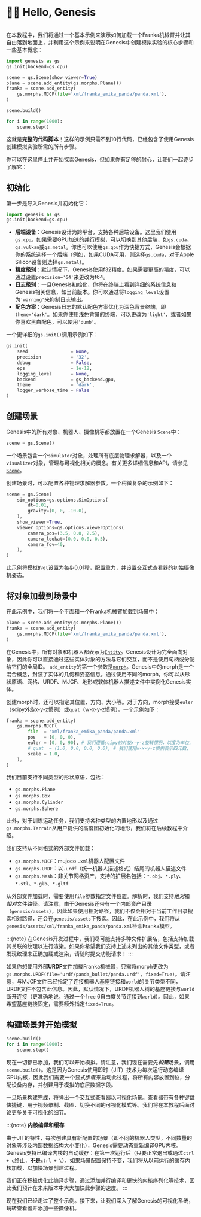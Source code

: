 # 👋🏻 Hello, Genesis

```{figure} ../../_static/images/hello_genesis.png
```

在本教程中，我们将通过一个基本示例来演示如何加载一个Franka机械臂并让其自由落到地面上，并利用这个示例来说明在Genesis中创建模拟实验的核心步骤和一些基本概念：

```python
import genesis as gs
gs.init(backend=gs.cpu)

scene = gs.Scene(show_viewer=True)
plane = scene.add_entity(gs.morphs.Plane())
franka = scene.add_entity(
    gs.morphs.MJCF(file='xml/franka_emika_panda/panda.xml'),
)

scene.build()

for i in range(1000):
    scene.step()
```

这就是**完整的代码脚本**！这样的示例只需不到10行代码，已经包含了使用Genesis创建模拟实验所需的所有步骤。

你可以在这里停止并开始探索Genesis，但如果你有足够的耐心，让我们一起逐步了解它：

## 初始化

第一步是导入Genesis并初始化它：

```python
import genesis as gs
gs.init(backend=gs.cpu)
```

- **后端设备**：Genesis设计为跨平台，支持各种后端设备。这里我们使用`gs.cpu`。如果需要GPU加速的[并行模拟](parallel_simulation.md)，可以切换到其他后端，如`gs.cuda`、`gs.vulkan`或`gs.metal`。你也可以使用`gs.gpu`作为快捷方式，Genesis会根据你的系统选择一个后端（例如，如果CUDA可用，则选择`gs.cuda`，对于Apple Silicon设备则选择`gs.metal`）。
- **精度级别**：默认情况下，Genesis使用f32精度。如果需要更高的精度，可以通过设置`precision='64'`来更改为f64。
- **日志级别**：一旦Genesis初始化，你将在终端上看到详细的系统信息和Genesis相关信息，如当前版本。你可以通过将`logging_level`设置为`'warning'`来抑制日志输出。
- **配色方案**：Genesis日志的默认配色方案优化为深色背景终端，即`theme='dark'`。如果你使用浅色背景的终端，可以更改为`'light'`，或者如果你喜欢黑白配色，可以使用`'dumb'`。

一个更详细的`gs.init()`调用示例如下：

```python
gs.init(
    seed                = None,
    precision           = '32',
    debug               = False,
    eps                 = 1e-12,
    logging_level       = None,
    backend             = gs_backend.gpu,
    theme               = 'dark',
    logger_verbose_time = False
)
```

## 创建场景

Genesis中的所有对象、机器人、摄像机等都放置在一个Genesis `Scene`中：

```python
scene = gs.Scene()
```

一个场景包含一个`simulator`对象，处理所有底层物理求解器，以及一个`visualizer`对象，管理与可视化相关的概念。有关更多详细信息和API，请参见[`Scene`](../../api_reference/scene/scene.md)。

创建场景时，可以配置各种物理求解器参数。一个稍微复杂的示例如下：

```python
scene = gs.Scene(
    sim_options=gs.options.SimOptions(
        dt=0.01,
        gravity=(0, 0, -10.0),
    ),
    show_viewer=True,
    viewer_options=gs.options.ViewerOptions(
        camera_pos=(3.5, 0.0, 2.5),
        camera_lookat=(0.0, 0.0, 0.5),
        camera_fov=40,
    ),
)
```

此示例将模拟的`dt`设置为每步0.01秒，配置重力，并设置交互式查看器的初始摄像机姿态。

## 将对象加载到场景中

在此示例中，我们将一个平面和一个Franka机械臂加载到场景中：

```python
plane = scene.add_entity(gs.morphs.Plane())
franka = scene.add_entity(
    gs.morphs.MJCF(file='xml/franka_emika_panda/panda.xml'),
)
```

在Genesis中，所有对象和机器人都表示为[`Entity`](../../api_reference/entity/index.md)。Genesis设计为完全面向对象，因此你可以直接通过这些实体对象的方法与它们交互，而不是使用句柄或分配给它们的全局ID。
`add_entity`的第一个参数是[`morph`](../../api_reference/options/morph/index.md)。Genesis中的morph是一个混合概念，封装了实体的几何和姿态信息。通过使用不同的morph，你可以从形状原语、网格、URDF、MJCF、地形或软体机器人描述文件中实例化Genesis实体。

创建morph时，还可以指定其位置、方向、大小等。对于方向，morph接受`euler`（scipy外旋x-y-z惯例）或`quat`（w-x-y-z惯例）。一个示例如下：

```python
franka = scene.add_entity(
    gs.morphs.MJCF(
        file  = 'xml/franka_emika_panda/panda.xml'
        pos   = (0, 0, 0),
        euler = (0, 0, 90), # 我们遵循scipy的外旋x-y-z旋转惯例，以度为单位,
        # quat  = (1.0, 0.0, 0.0, 0.0), # 我们使用w-x-y-z惯例表示四元数,
        scale = 1.0,
    ),
)
```

我们目前支持不同类型的形状原语，包括：

- `gs.morphs.Plane`
- `gs.morphs.Box`
- `gs.morphs.Cylinder`
- `gs.morphs.Sphere`

此外，对于训练运动任务，我们支持各种类型的内置地形以及通过`gs.morphs.Terrain`从用户提供的高度图初始化的地形，我们将在后续教程中介绍。

我们支持从不同格式的外部文件加载：

- `gs.morphs.MJCF`：mujoco `.xml`机器人配置文件
- `gs.morphs.URDF`：以`.urdf`（统一机器人描述格式）结尾的机器人描述文件
- `gs.morphs.Mesh`：非关节网格资产，支持的扩展名包括：`*.obj`、`*.ply`、`*.stl`、`*.glb`、`*.gltf`

从外部文件加载时，需要使用`file`参数指定文件位置。解析时，我们支持*绝对*和*相对*文件路径。请注意，由于Genesis还带有一个内部资产目录（`genesis/assets`），因此如果使用相对路径，我们不仅会相对于当前工作目录搜索相对路径，还会在`genesis/assets`下搜索。因此，在此示例中，我们将从`genesis/assets/xml/franka_emika_panda/panda.xml`检索Franka模型。

:::{note}
在Genesis开发过程中，我们尽可能支持多种文件扩展名，包括支持加载其关联的纹理以进行渲染。如果你希望我们支持上述未列出的其他文件类型，或者发现纹理未正确加载或渲染，请随时提交功能请求！
:::

如果你想使用外部**URDF**文件加载Franka机械臂，只需将morph更改为`gs.morphs.URDF(file='urdf/panda_bullet/panda.urdf', fixed=True)`。请注意，与MJCF文件已经指定了连接机器人基座链接和`world`的关节类型不同，URDF文件不包含此信息。因此，默认情况下，URDF机器人树的基座链接与`world`断开连接（更准确地说，通过一个`free` 6自由度关节连接到`world`）。因此，如果希望基座链接固定，需要额外指定`fixed=True`。

## 构建场景并开始模拟

```Python
scene.build()
for i in range(1000):
    scene.step()
```

现在一切都已添加，我们可以开始模拟。请注意，我们现在需要先***构建***场景，调用`scene.build()`。这是因为Genesis使用即时（JIT）技术为每次运行动态编译GPU内核，因此我们需要一个显式步骤来启动此过程，将所有内容放置到位，分配设备内存，并创建用于模拟的底层数据字段。

一旦场景构建完成，将弹出一个交互式查看器以可视化场景。查看器带有各种键盘快捷键，用于视频录制、截图、切换不同的可视化模式等。我们将在本教程后面讨论更多关于可视化的细节。

:::{note}
**内核编译和缓存**

由于JIT的特性，每次创建具有新配置的场景（即不同的机器人类型，不同数量的对象等涉及内部数据结构大小变化），Genesis需要动态重新编译GPU内核。Genesis支持已编译内核的自动缓存：在第一次运行后（只要正常退出或通过`ctrl + c`终止，**不是**`ctrl + \`），如果场景配置保持不变，我们将从以前运行的缓存内核加载，以加快场景创建过程。

我们正在积极优化此编译步骤，通过添加并行编译和更快的内核序列化等技术，因此我们预计在未来版本中大大加快此步骤的速度。
:::

现在我们已经走过了整个示例。接下来，让我们深入了解Genesis的可视化系统，玩转查看器并添加一些摄像机。
